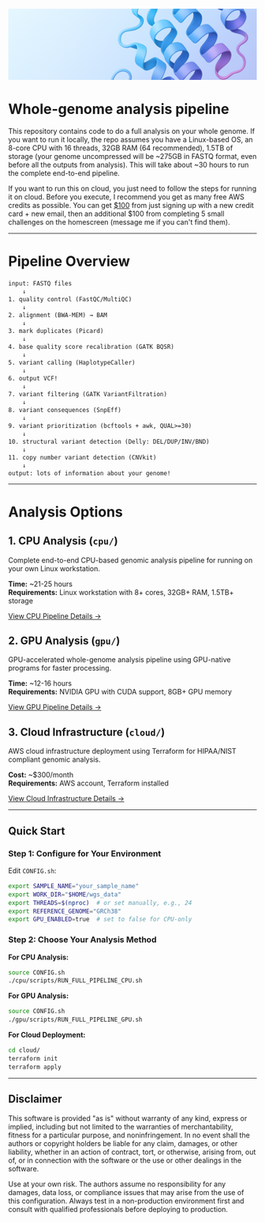 ![Banner](assets/github_banner.png)

# Whole-genome analysis pipeline
This repository contains code to do a full analysis on your whole genome. If you want to run it locally, the repo assumes you have a Linux-based OS, an 8-core CPU with 16 threads, 32GB RAM (64 recommended), 1.5TB of storage (your genome uncompressed will be ~275GB in FASTQ format, even before all the outputs from analysis). This will take about ~30 hours to run the complete end-to-end pipeline. 

If you want to run this on cloud, you just need to follow the steps for running it on cloud. Before you execute, I recommend you get as many free AWS credits as possible. You can get [$100](https://aws.amazon.com/free/offers/) from just signing up with a new credit card + new email, then an additional $100 from completing 5 small challenges on the homescreen (message me if you can't find them). 

---

# Pipeline Overview

```
input: FASTQ files
    ↓
1. quality control (FastQC/MultiQC)
    ↓
2. alignment (BWA-MEM) → BAM
    ↓
3. mark duplicates (Picard)
    ↓
4. base quality score recalibration (GATK BQSR)
    ↓
5. variant calling (HaplotypeCaller)
    ↓
6. output VCF!
    ↓
7. variant filtering (GATK VariantFiltration)
    ↓
8. variant consequences (SnpEff)
    ↓
9. variant prioritization (bcftools + awk, QUAL>=30)
    ↓
10. structural variant detection (Delly: DEL/DUP/INV/BND)
    ↓
11. copy number variant detection (CNVkit)
    ↓
output: lots of information about your genome!
```

---

# Analysis Options

## 1. CPU Analysis (`cpu/`)
Complete end-to-end CPU-based genomic analysis pipeline for running on your own Linux workstation.

**Time:** ~21-25 hours  
**Requirements:** Linux workstation with 8+ cores, 32GB+ RAM, 1.5TB+ storage

[View CPU Pipeline Details →](cpu/README.md)

## 2. GPU Analysis (`gpu/`)
GPU-accelerated whole-genome analysis pipeline using GPU-native programs for faster processing.

**Time:** ~12-16 hours  
**Requirements:** NVIDIA GPU with CUDA support, 8GB+ GPU memory

[View GPU Pipeline Details →](gpu/README.md)

## 3. Cloud Infrastructure (`cloud/`)
AWS cloud infrastructure deployment using Terraform for HIPAA/NIST compliant genomic analysis.

**Cost:** ~$300/month  
**Requirements:** AWS account, Terraform installed

[View Cloud Infrastructure Details →](cloud/README.md)

---

## Quick Start

### Step 1: Configure for Your Environment
Edit `CONFIG.sh`:
```bash
export SAMPLE_NAME="your_sample_name"
export WORK_DIR="$HOME/wgs_data"
export THREADS=$(nproc)  # or set manually, e.g., 24
export REFERENCE_GENOME="GRCh38"
export GPU_ENABLED=true  # set to false for CPU-only
```

### Step 2: Choose Your Analysis Method

**For CPU Analysis:**
```bash
source CONFIG.sh
./cpu/scripts/RUN_FULL_PIPELINE_CPU.sh
```

**For GPU Analysis:**
```bash
source CONFIG.sh
./gpu/scripts/RUN_FULL_PIPELINE_GPU.sh
```

**For Cloud Deployment:**
```bash
cd cloud/
terraform init
terraform apply
```

---

## Disclaimer

This software is provided "as is" without warranty of any kind, express or implied, including but not limited to the warranties of merchantability, fitness for a particular purpose, and noninfringement. In no event shall the authors or copyright holders be liable for any claim, damages, or other liability, whether in an action of contract, tort, or otherwise, arising from, out of, or in connection with the software or the use or other dealings in the software.

Use at your own risk. The authors assume no responsibility for any damages, data loss, or compliance issues that may arise from the use of this configuration. Always test in a non-production environment first and consult with qualified professionals before deploying to production.

